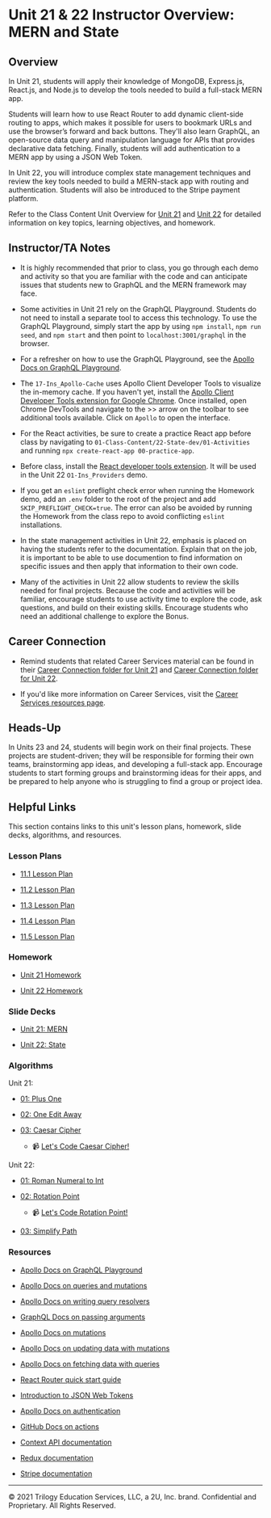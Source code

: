 # Unit 21 & 22 Instructor Overview: MERN and State

## Overview

In Unit 21, students will apply their knowledge of MongoDB, Express.js, React.js, and Node.js to develop the tools needed to build a full-stack MERN app.

Students will learn how to use React Router to add dynamic client-side routing to apps, which makes it possible for users to bookmark URLs and use the browser’s forward and back buttons. They'll also learn GraphQL, an open-source data query and manipulation language for APIs that provides declarative data fetching. Finally, students will add authentication to a MERN app by using a JSON Web Token.

In Unit 22, you will introduce complex state management techniques and review the key tools needed to build a MERN-stack app with routing and authentication. Students will also be introduced to the Stripe payment platform.

Refer to the Class Content Unit Overview for [Unit 21](../../../01-Class-Content/21-MERN/README.md) and [Unit 22](../../../01-Class-Content/22-State/README.md) for detailed information on key topics, learning objectives, and homework.

## Instructor/TA Notes

* It is highly recommended that prior to class, you go through each demo and activity so that you are familiar with the code and can anticipate issues that students new to GraphQL and the MERN framework may face. 

* Some activities in Unit 21 rely on the GraphQL Playground. Students do not need to install a separate tool to access this technology. To use the GraphQL Playground, simply start the app by using `npm install`, `npm run seed`, and `npm start` and then point to `localhost:3001/graphql` in the browser. 

* For a refresher on how to use the GraphQL Playground, see the [Apollo Docs on GraphQL Playground](https://www.apollographql.com/docs/apollo-server/testing/graphql-playground/).

* The `17-Ins_Apollo-Cache` uses Apollo Client Developer Tools to visualize the in-memory cache. If you haven't yet, install the [Apollo Client Developer Tools extension for Google Chrome](https://chrome.google.com/webstore/detail/apollo-client-developer-t/jdkknkkbebbapilgoeccciglkfbmbnfm?hl=en-US). Once installed, open Chrome DevTools and navigate to the >> arrow on the toolbar to see additional tools available. Click on `Apollo` to open the interface. 

* For the React activities, be sure to create a practice React app before class by navigating to `01-Class-Content/22-State-dev/01-Activities` and running `npx create-react-app 00-practice-app`.

* Before class, install the [React developer tools extension](https://chrome.google.com/webstore/detail/react-developer-tools/fmkadmapgofadopljbjfkapdkoienihi). It will be used in the Unit 22 `O1-Ins_Providers` demo.

* If you get an `eslint` preflight check error when running the Homework demo, add an `.env` folder to the root of the project and add `SKIP_PREFLIGHT_CHECK=true`. The error can also be avoided by running the Homework from the class repo to avoid conflicting `eslint` installations. 

* In the state management activities in Unit 22, emphasis is placed on having the students refer to the documentation. Explain that on the job, it is important to be able to use documention to find information on specific issues and then apply that information to their own code. 

* Many of the activities in Unit 22 allow students to review the skills needed for final projects. Because the code and activities will be familiar, encourage students to use activity time to explore the code, ask questions, and build on their existing skills. Encourage students who need an additional challenge to explore the Bonus.

## Career Connection

* Remind students that related Career Services material can be found in their [Career Connection folder for Unit 21](../../../01-Class-Content/21-MERN/04-Career-Connection/README.md) and [Career Connection folder for Unit 22](../../../01-Class-Content/22-State/04-Career-Connection/README.md).

* If you'd like more information on Career Services, visit the [Career Services resources page](https://mycareerspot.org/).

## Heads-Up

In Units 23 and 24, students will begin work on their final projects. These projects are student-driven; they will be responsible for forming their own teams, brainstorming app ideas, and developing a full-stack app. Encourage students to start forming groups and brainstorming ideas for their apps, and be prepared to help anyone who is struggling to find a group or project idea.

## Helpful Links

This section contains links to this unit's lesson plans, homework, slide decks, algorithms, and resources.

### Lesson Plans

  * [11.1 Lesson Plan](./01-Day/01-Day-LessonPlan.md)

  * [11.2 Lesson Plan](./02-Day/02-Day-LessonPlan.md)
  
  * [11.3 Lesson Plan](./03-Day/03-Day-LessonPlan.md)

  * [11.4 Lesson Plan](./04-Day/04-Day-LessonPlan.md)
  
  * [11.5 Lesson Plan](./05-Day/05-Day-LessonPlan.md)

### Homework

  * [Unit 21 Homework](../../../01-Class-Content/21-MERN/02-Homework)

  * [Unit 22 Homework](../../../01-Class-Content/22-State/02-Homework)

### Slide Decks

  * [Unit 21: MERN](https://docs.google.com/presentation/d/1JU962_gt2iOMECVdvLcsxRs9IwNirB6d6fed4Y1RlG8/edit?usp=sharing)

  * [Unit 22: State](https://docs.google.com/presentation/d/1j5Y-MLor_nfMfQA3Znt_MOTRPAVRbsRFGFFt38iN6p4/edit?usp=sharing)

### Algorithms

Unit 21:

  * [01: Plus One](../../../01-Class-Content/21-MERN/03-Algorithms/01-plus-one)

  * [02: One Edit Away](../../../01-Class-Content/21-MERN/03-Algorithms/02-one-edit-away)

  * [03: Caesar Cipher](../../../01-Class-Content/21-MERN/03-Algorithms/03-caesar-cipher)

    * 📹 [Let's Code Caesar Cipher!](https://2u-20.wistia.com/medias/bcfetr7mvf)
  
Unit 22:

  * [01: Roman Numeral to Int](../../../01-Class-Content/22-State/03-Algorithms/01-roman-to-int)

  * [02: Rotation Point](../../../01-Class-Content/22-State/03-Algorithms/02-rotation-point)

    * 📹 [Let's Code Rotation Point!](https://2u-20.wistia.com/medias/92nkaslwg8)

  * [03: Simplify Path](../../../01-Class-Content/22-State/03-Algorithms/03-simplify-path)
 
### Resources

* [Apollo Docs on GraphQL Playground](https://www.apollographql.com/docs/apollo-server/testing/graphql-playground/)

* [Apollo Docs on queries and mutations](https://graphql.org/learn/queries/)

* [Apollo Docs on writing query resolvers](https://www.apollographql.com/docs/tutorial/resolvers/)

* [GraphQL Docs on passing arguments](https://graphql.org/graphql-js/passing-arguments/)

* [Apollo Docs on mutations](https://www.apollographql.com/docs/react/data/mutations/)

* [Apollo Docs on updating data with mutations](https://www.apollographql.com/docs/tutorial/mutations/)

* [Apollo Docs on fetching data with queries](https://www.apollographql.com/docs/tutorial/queries/)

* [React Router quick start guide](https://reactrouter.com/web/guides/quick-start)

* [Introduction to JSON Web Tokens](https://jwt.io/introduction)

* [Apollo Docs on authentication](https://www.apollographql.com/docs/apollo-server/security/authentication/)

* [GitHub Docs on actions](https://docs.github.com/en/actions)

* [Context API documentation](https://reactjs.org/docs/context.html)

* [Redux documentation](https://redux.js.org/)

* [Stripe documentation](https://stripe.com/docs)

---
© 2021 Trilogy Education Services, LLC, a 2U, Inc. brand. Confidential and Proprietary. All Rights Reserved.
